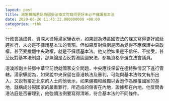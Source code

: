 ```yaml
---
layout: post
title: 湯家驊稱若認為國安法條文可寫得更好未必不擁護基本法
date: 2020-06-20 11:43:22.000000000 +08:00
categories: rthk
---
```


行政會議成員、資深大律師湯家驊表示，如果認為港區國安法的條文寫得更好或延遲推行，未必是不擁護基本法的表現。但如果反對條例是因為覺得不應保護中央政權，甚至要推翻中央政權，就是不擁護基本法。他又說如果是不信任、不接受，甚至反對基本法制度，那無論是否反對港區國安法，都無資格參選立法會議員。

港澳辦副主任鄧中華早前說就國家安全問題，中央應該保留在極特殊情況下進行管轄。湯家驊認為，如果說中央保留在香港執法及審判，可能與基本法條文有所出入，又說有接近北京的人士向他表示，如果疆獨和藏獨以香港作為顛覆國家的基地，就構成分裂國家的嚴重罪行，所造成的傷害在內地，證據都在內地，他反問香港法庭是否審理到，他強調法例要寫得清晰，符合基本法的不同條件。
